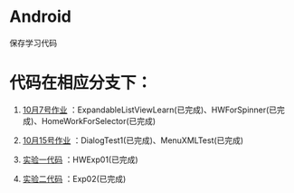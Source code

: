 # Android

保存学习代码

# 代码在相应分支下：

1. [10月7号作业](https://github.com/JLbeard/Android/tree/10.7) ：ExpandableListViewLearn(已完成)、HWForSpinner(已完成)、HomeWorkForSelector(已完成)

2. [10月15号作业](https://github.com/JLbeard/Android/tree/10.15) ：DialogTest1(已完成)、MenuXMLTest(已完成)

3. [实验一代码](https://github.com/JLbeard/Android/tree/Exp01) ：HWExp01(已完成)

4. [实验二代码](https://github.com/JLbeard/Android/tree/Exp02) ：Exp02(已完成)
